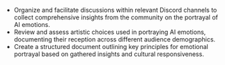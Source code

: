 - Organize and facilitate discussions within relevant Discord channels to collect comprehensive insights from the community on the portrayal of AI emotions.
- Review and assess artistic choices used in portraying AI emotions, documenting their reception across different audience demographics.
- Create a structured document outlining key principles for emotional portrayal based on gathered insights and cultural responsiveness.